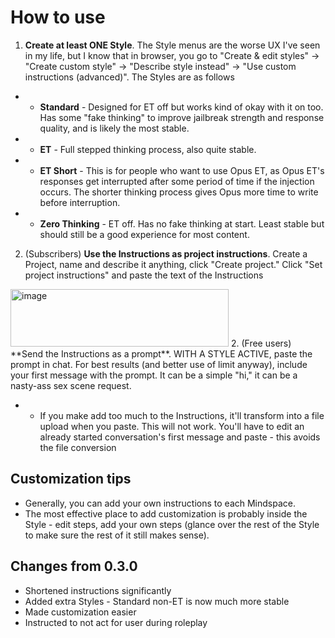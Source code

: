 # How to use
1. **Create at least ONE Style**. The Style menus are the worse UX I've seen in my life, but I know that in browser, you go to "Create & edit styles" -> "Create custom style" -> "Describe style instead" -> "Use custom instructions (advanced)". The Styles are as follows
- - **Standard** - Designed for ET off but works kind of okay with it on too. Has some "fake thinking" to improve jailbreak strength and response quality, and is likely the most stable.
- - **ET** - Full stepped thinking process, also quite stable.
- - **ET Short** - This is for people who want to use Opus ET, as Opus ET's responses get interrupted after some period of time if the injection occurs. The shorter thinking process gives Opus more time to write before interruption.
- - **Zero Thinking** - ET off. Has no fake thinking at start. Least stable but should still be a good experience for most content.
  
2. (Subscribers) **Use the Instructions as project instructions**. Create a Project, name and describe it anything, click "Create project." Click "Set project instructions" and paste the text of the Instructions

<img width="349" height="92" alt="image" src="https://github.com/user-attachments/assets/2ad484f7-9e24-492d-a3a3-8ba34b3cb58a" />
2. (Free users) **Send the Instructions as a prompt**. WITH A STYLE ACTIVE, paste the prompt in chat. For best results (and better use of limit anyway), include your first message with the prompt. It can be a simple "hi," it can be a nasty-ass sex scene request.

- - If you make add too much to the Instructions, it'll transform into a file upload when you paste. This will not work. You'll have to edit an already started conversation's first message and paste - this avoids the file conversion

## Customization tips
- Generally, you can add your own instructions to each Mindspace.
- The most effective place to add customization is probably inside the Style - edit steps, add your own steps (glance over the rest of the Style to make sure the rest of it still makes sense).

## Changes from 0.3.0
- Shortened instructions significantly
- Added extra Styles - Standard non-ET is now much more stable
- Made customization easier
- Instructed to not act for user during roleplay
